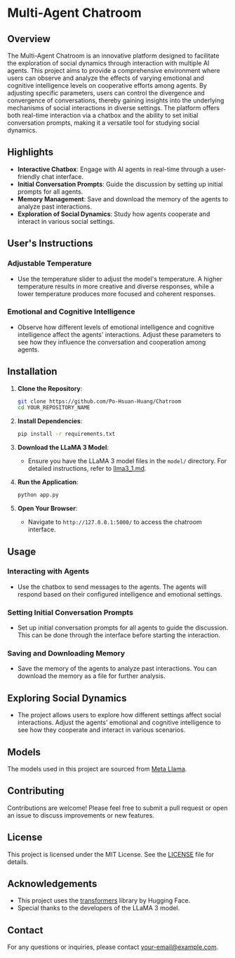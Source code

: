 # Multi-Agent Chatroom

## Overview

The Multi-Agent Chatroom is an innovative platform designed to facilitate the exploration of social dynamics through interaction with multiple AI agents. This project aims to provide a comprehensive environment where users can observe and analyze the effects of varying emotional and cognitive intelligence levels on cooperative efforts among agents. By adjusting specific parameters, users can control the divergence and convergence of conversations, thereby gaining insights into the underlying mechanisms of social interactions in diverse settings. The platform offers both real-time interaction via a chatbox and the ability to set initial conversation prompts, making it a versatile tool for studying social dynamics.

## Highlights

- **Interactive Chatbox**: Engage with AI agents in real-time through a user-friendly chat interface.
- **Initial Conversation Prompts**: Guide the discussion by setting up initial prompts for all agents.
- **Memory Management**: Save and download the memory of the agents to analyze past interactions.
- **Exploration of Social Dynamics**: Study how agents cooperate and interact in various social settings.

## User's Instructions

### Adjustable Temperature

- Use the temperature slider to adjust the model's temperature. A higher temperature results in more creative and diverse responses, while a lower temperature produces more focused and coherent responses.

### Emotional and Cognitive Intelligence

- Observe how different levels of emotional intelligence and cognitive intelligence affect the agents' interactions. Adjust these parameters to see how they influence the conversation and cooperation among agents.

## Installation

1. **Clone the Repository**:
    ```bash
    git clone https://github.com/Po-Hsuan-Huang/Chatroom
    cd YOUR_REPOSITORY_NAME
    ```

2. **Install Dependencies**:
    ```bash
    pip install -r requirements.txt
    ```

3. **Download the LLaMA 3 Model**:
    - Ensure you have the LLaMA 3 model files in the `model/` directory. For detailed instructions, refer to [llma3_1.md](./model/llma3_1.md).

4. **Run the Application**:
    ```bash
    python app.py
    ```

5. **Open Your Browser**:
    - Navigate to `http://127.0.0.1:5000/` to access the chatroom interface.

## Usage

### Interacting with Agents

- Use the chatbox to send messages to the agents. The agents will respond based on their configured intelligence and emotional settings.

### Setting Initial Conversation Prompts

- Set up initial conversation prompts for all agents to guide the discussion. This can be done through the interface before starting the interaction.

### Saving and Downloading Memory

- Save the memory of the agents to analyze past interactions. You can download the memory as a file for further analysis.

## Exploring Social Dynamics

- The project allows users to explore how different settings affect social interactions. Adjust the agents' emotional and cognitive intelligence to see how they cooperate and interact in various scenarios.

## Models

The models used in this project are sourced from [Meta Llama](https://github.com/meta-llama/llama-models/tree/main/models/llama3_1).

## Contributing

Contributions are welcome! Please feel free to submit a pull request or open an issue to discuss improvements or new features.

## License

This project is licensed under the MIT License. See the [LICENSE](LICENSE) file for details.

## Acknowledgements

- This project uses the [transformers](https://github.com/huggingface/transformers) library by Hugging Face.
- Special thanks to the developers of the LLaMA 3 model.

## Contact

For any questions or inquiries, please contact [your-email@example.com](mailto:your-email@example.com).
